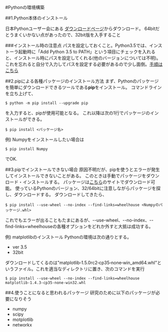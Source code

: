 ﻿#Pythonの環境構築

  
##1.Python本体のインストール

日本Pythonユーザー会にある [ダウンロードページ](http://www.python.jp/Zope/Zope/download/pythoncore)からダウンロード。
  64bitだとうまくいかない点があったので、32bit版を入手すること


###インストール時の注意点
パスを設定しておくこと。Python3.5では、インストーラ起動時に「Add Python 3.5 to PATH」という項目にチェックを入れると、インストール時にパスを設定してくれる(他のバージョンについては不明)。
これを忘れると自分で入力してパスを設定する必要があるので少し面倒。[手順はこちら](http://www.pythonweb.jp/install/setup/index1.html)



##2.pipによる各種パッケージのインストール方法
まず、Pythonのパッケージを簡単にダウンロードできるツールである**pip**をインストール。
コマンドラインを立ち上げて、

```
$ python -m pip install --upgrade pip
```

を入力すると、pipが使用可能となる。
これ以降は次の1行でパッケージのインストールができる。

```
$ pip install <パッケージ名>
```

例) Numpyをインストールしたい場合は

```
$ pip install Numpy
```

でOK.


##3.pipでインストールできない場合
原因不明だが、pipを使うとエラーが発生してインストールできないことがある。
このときは手動でパッケージをダウンロード・インストールする。
パッケージは[こちら](http://www.lfd.uci.edu/~gohlke/pythonlibs/)のサイトでダウンロード可能。
使っているPythonのバージョン、32/64bitに注意しながらパッケージを探し、ダウンロードする。
ダウンロードしてきたら、

```
$ pip install --use-wheel --no-index --find-links=wheelhouse <Numpyのパッケージ.whl>
```

これでもエラーが出ることもたまにあるが、--use-wheel、--no-index、--find-links=wheelhouseの各種オプションをどれか外すと大抵は成功する。

例) matplotlibのインストール
Pythonの環境は次の通りとする。

- ver 3.5  
- 32bit 

ダウンロードしてくるのは"matplotlib‑1.5.0rc2‑cp35‑none‑win_amd64.whl"というファイル。これを適当なディレクトリに置き、次のコマンドを実行

```
$ pip install --use-wheel --no-index --find-links=wheelhouse matplotlib-1.4.3-cp35-none-win32.whl
```


  
  
##4.使うことになると思われるパッケージ
研究のために以下のパッケージが必要になりそう

- numpy
- scipy
- motplotlib
- networkx


